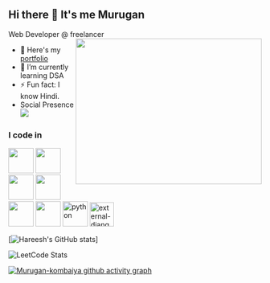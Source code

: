 ## Hi there 👋 It's me Murugan

Web Developer @ freelancer
<img align="right" width="370" height="290" src="https://i.pinimg.com/originals/47/f0/34/47f0342cec72b800463bf003eac1257e.gif">
- 🔭 Here's my [portfolio](https://hareesh.web.app/)                                                 
- 🌱 I’m currently learning  DSA 
- ⚡ Fun fact: I know Hindi.
- Social Presence
<br /> [<img src="https://img.shields.io/badge/LinkedIn-0077B5?style=for-the-badge&logo=linkedin&logoColor=white" />](https://www.linkedin.com/in/hareesh-r/) <br/> 

### I code in
<img height="50" width="50" src="https://img.icons8.com/color/48/000000/html-5.png" /> <img height="50" width="50" src="https://img.icons8.com/color/48/000000/css3.png" /> <img height="50" width="50" src="https://img.icons8.com/color/48/000000/bootstrap.png" />
<img height="50" width="50" src="https://img.icons8.com/color/48/000000/javascript.png"/> <img height="50" width="50" src="https://img.icons8.com/color/48/000000/react-native.png"/> <img height="50" width="50" src="https://img.icons8.com/color/48/000000/mysql-logo.png"/>
<img width="50" height="50" src="https://img.icons8.com/fluency/48/python.png" alt="python"/> <img width="48" height="48" src="https://img.icons8.com/external-tal-revivo-filled-tal-revivo/48/external-django-a-high-level-python-web-framework-that-encourages-rapid-development-logo-filled-tal-revivo.png" alt="external-django-a-high-level-python-web-framework-that-encourages-rapid-development-logo-filled-tal-revivo"/>

[![Hareesh's GitHub stats](https://github-readme-stats.vercel.app/api?username=Murugan-kombaiya&theme=dark&show_icons=true&hide_border=true&count_private=true)]

![LeetCode Stats](https://leetcard.jacoblin.cool/murugan0007?theme=dark&font=Vollkorn%20SC)

[![Murugan-kombaiya github activity graph](https://github-readme-activity-graph.vercel.app/graph?username=Murugan-kombaiya&bg_color=131112&color=f2f2f2&line=699e4c&point=ede3e3&area=true&hide_border=true)](https://github.com/ashutosh00710/github-readme-activity-graph)

